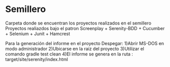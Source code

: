 # Semillero
Carpeta donde se encuentran los proyectos realizados en el semillero
Proyectos realiazdos bajo el patron Screenplay + Serenity-BDD + Cucumber + Selenium + Junit + Hamcrest

Para la generación del informe en el proyecto Despegar:
1)Abrir MS-DOS en modo administrador
2)Ubicarse en la raiz del proyecto
3)Utilizar el comando gradle test clean
4)El informe se genera en la ruta : target/site/serenity/index.html

